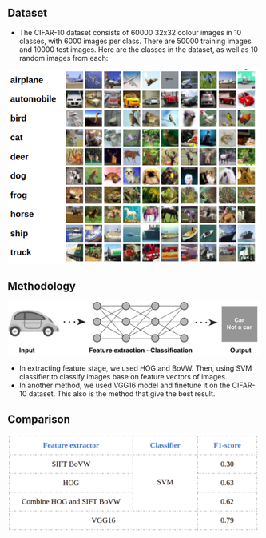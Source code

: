 ## Dataset
- The CIFAR-10 dataset consists of 60000 32x32 colour images in 10 classes, with 6000 images per class. There are 50000 training images and 10000 test images. Here are the classes in the dataset, as well as 10 random images from each:
<p align="center">
    <img src="imgs/random_imgs.png">
  
## Methodology
<p align="center">
    <img src="imgs/pipeline.png">
  
- In extracting feature stage, we used HOG and BoVW. Then, using SVM classifier to classify images base on feature vectors of images.
- In another method, we used VGG16 model and finetune it on the CIFAR-10 dataset. This also is the method that give the best result.
  
## Comparison
 <p align="center">
    <img src="imgs/comparison.png">
